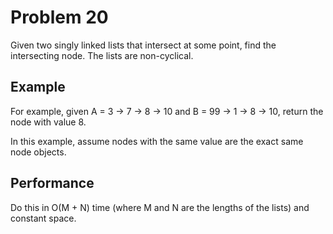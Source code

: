 # Problem 20

Given two singly linked lists that intersect at some point, find the intersecting node. The lists are non-cyclical.

## Example

For example, given A = 3 -> 7 -> 8 -> 10 and B = 99 -> 1 -> 8 -> 10, return the node with value 8.

In this example, assume nodes with the same value are the exact same node objects.

## Performance

Do this in O(M + N) time (where M and N are the lengths of the lists) and constant space.
